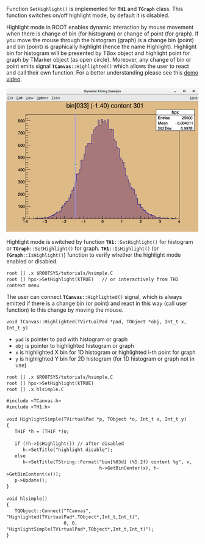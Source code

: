 Function `SetHighlight()` is implemented for **`TH1`** and **`TGraph`** class.
This function switches on/off highlight mode, by default it is disabled.

Highlight mode in ROOT enables dynamic interaction by mouse movement when there
is change of bin (for histogram) or change of point (for graph). If you move
the mouse through the histogram (graph) is a change bin (point) and bin (point)
is graphically highlight (hence the name Highlight). Highlight bin for histogram
will be presented by TBox object and highlight point for graph by TMarker object
(as open circle). Moreover, any change of bin or point emits signal
**`TCanvas`**`::Highlighted()` which allows the user to react and call their own
function. For a better understanding please see this [demo video](https://youtu.be/3v2pKV2yoO4).

![Highlight mode for histogram](https://raw.githubusercontent.com/musinsky/ROOTHighlight/master/hlsimple.gif)

Highlight mode is switched by function **`TH1`**`::SetHighlight()` for histogram
or **`TGraph`**`::SetHighlight()` for graph. **`TH1`**`::IsHighlight()`
(or **`TGraph`**`::IsHighlight()`) function to verify whether the highlight mode
enabled or disabled.

``` {.cpp}
root [] .x $ROOTSYS/tutorials/hsimple.C
root [] hpx->SetHighlight(kTRUE)   // or interactively from TH1 context menu
```

The user can connect **`TCanvas`**`::Highlighted()` signal, which is always emitted
if there is a change bin (or point) and react in this way (call user function) to this
change by moving the mouse.

``` {.cpp}
void TCanvas::Highlighted(TVirtualPad *pad, TObject *obj, Int_t x, Int_t y)
```
- `pad` is pointer to pad with histogram or graph
- `obj` is pointer to highlighted histogram or graph
- `x` is highlighted X bin for 1D histogram or highlighted i-th point for graph
- `y` is highlighted Y bin for 2D histogram (for 1D histogram or graph not in use)

``` {.cpp}
root [] .x $ROOTSYS/tutorials/hsimple.C
root [] hpx->SetHighlight(kTRUE)
root [] .x hlsimple.C
```

``` {.cpp}
#include <TCanvas.h>
#include <TH1.h>

void HighlightSimple(TVirtualPad *p, TObject *o, Int_t x, Int_t y)
{
   TH1F *h = (TH1F *)o;

   if (!h->IsHighlight()) // after disabled
      h->SetTitle("highlight disable");
   else
      h->SetTitle(TString::Format("bin[%03d] (%5.2f) content %g", x,
                                  h->GetBinCenter(x), h->GetBinContent(x)));
   p->Update();
}

void hlsimple()
{
   TQObject::Connect("TCanvas", "Highlighted(TVirtualPad*,TObject*,Int_t,Int_t)",
                     0, 0, "HighlightSimple(TVirtualPad*,TObject*,Int_t,Int_t)");
}
```
